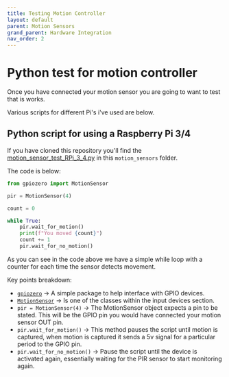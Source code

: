 ```yaml
---
title: Testing Motion Controller
layout: default
parent: Motion Sensors
grand_parent: Hardware Integration
nav_order: 2
---
```


# Python test for motion controller

Once you have connected your motion sensor you are going to want to test that is works.

Various scripts for different Pi's i've used are below.

## Python script for using a Raspberry Pi 3/4  

If you have cloned this repository you'll find the
[motion_sensor_test_RPi_3_4.py](./motion_sensor_test_RPi_3_4.py) in this `motion_sensors` folder.

The code is below:

```python
from gpiozero import MotionSensor

pir = MotionSensor(4)

count = 0

while True:
    pir.wait_for_motion()
    print(f"You moved {count}")
    count += 1
    pir.wait_for_no_motion()

```

As you can see in the code above we have a simple while loop with a counter for each time the sensor detects movement.

Key points breakdown:

* [`gpiozero`](https://gpiozero.readthedocs.io/en/stable/) -> A simple package to help interface with GPIO devices.
* [`MotionSensor`](https://gpiozero.readthedocs.io/en/stable/api_input.html#motionsensor-d-sun-pir) -> Is one of the classes within the input devices section.
* `pir = MotionSensor(4)` -> The MotionSensor object expects a pin to be stated. This will be the GPIO pin you would have connected your motion sensor OUT pin.
* `pir.wait_for_motion()` -> This method pauses the script until motion is captured, when motion is captured it sends a 5v signal for a particular period to the GPIO pin.
* `pir.wait_for_no_motion()` -> Pause the script until the device is activated again, essentially waiting for the PIR sensor to start monitoring again.
